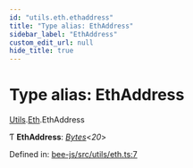 ```yaml
---
id: "utils.eth.ethaddress"
title: "Type alias: EthAddress"
sidebar_label: "EthAddress"
custom_edit_url: null
hide_title: true
---
```


# Type alias: EthAddress

[Utils](../modules/utils.md).[Eth](../modules/utils.eth.md).EthAddress

Ƭ **EthAddress**: [*Bytes*](../interfaces/utils.bytes.bytes.md)<*20*\>

Defined in: [bee-js/src/utils/eth.ts:7](https://github.com/ethersphere/bee-js/blob/ce4d3fa/src/utils/eth.ts#L7)
